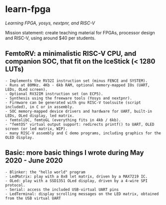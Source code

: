 # learn-fpga 
_Learning FPGA, yosys, nextpnr, and RISC-V_ 

Mission statement: create teaching material for FPGAs, processor design and RISC-V, using around $40 per students.

FemtoRV: a minimalistic RISC-V CPU, and companion SOC, that fit on the IceStick (< 1280 LUTs) 
---------------------------------------------------------------------------------------------
    - Implements the RV32I instruction set (minus FENCE and SYSTEM).
    - Runs at 80MHz. 4Kb - 6kb RAM, optional memory-mapped IOs (UART, LEDs, OLed screen).
    - Optional RV32IM instruction set (on ECP5).
    - Synthesis using the freeware tools (Yosys and nextpnr).
    - Firmware can be generated with gnu RISC-V toolsuite (script included), in C or in assembly.
    - SOC memory-mapped device drivers and hardware for UART, built-in LEDs, OLed display, led matrix.
    - femtolibC, femtoGL (everything fits in 4kb / 6kb).
    - "femtOS" virtual output support: redirects printf() to UART, OLED screen (or led matrix, WIP).
    - many RISC-V assembly and C demo programs, including graphics for the OLED display.
    
Basic: more basic things I wrote during May 2020 - June 2020  
------------------------------------------------------------
    - Blinker: the "hello world" program
    - LedMatrix: play with a 8x8 let matrix, driven by a MAX7219 IC. 
    - OLed: play with a SSD1351 OLed display, driven by a 4-wire SPI protocol.
    - Serial: access the included USB-virtual UART pins
    - LedTerminal: display scrolling messages on the LED matrix, obtained from the USB virtual UART
